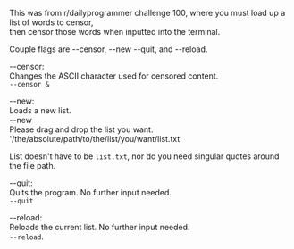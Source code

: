 This was from r/dailyprogrammer challenge 100, where you must load up a list of words to censor,  
then censor those words when inputted into the terminal.  

Couple flags are --censor, --new --quit, and --reload.  

--censor:  
Changes the ASCII character used for censored content.  
`--censor &`  

--new:  
Loads a new list.  
    --new  
    Please drag and drop the list you want.  
    '/the/absolute/path/to/the/list/you/want/list.txt'  

List doesn't have to be `list.txt`, nor do you need singular quotes around the file path.  

--quit:  
Quits the program. No further input needed.  
`--quit`  

--reload:  
Reloads the current list. No further input needed.  
`--reload`.  

